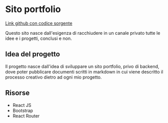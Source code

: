 # Sito portfolio

[Link github con codice sorgente](https://github.com/matteodedonno02/matteodedonno-portfolio)

Questo sito nasce dall'esigenza di racchiudere in un canale privato tutte le idee e i progetti, conclusi e non.

## Idea del progetto
Il progetto nasce dall'idea di sviluppare un sito portfolio, privo di backend, dove poter pubblicare documenti scritti in markdown in cui viene descritto il processo creativo dietro ad ogni mio progetto.

## Risorse
- React JS
- Bootstrap
- React Router